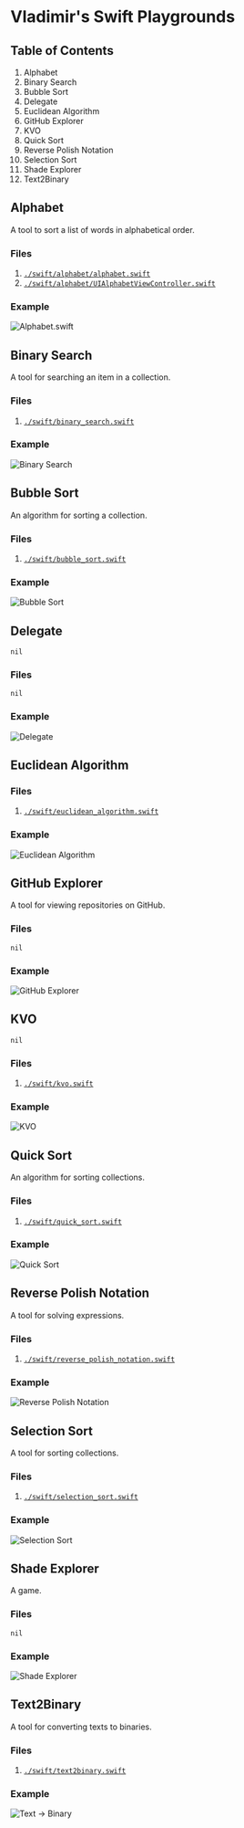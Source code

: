 # Vladimir's Swift Playgrounds
## Table of Contents
1. Alphabet
2. Binary Search
3. Bubble Sort
4. Delegate
5. Euclidean Algorithm
6. GitHub Explorer
7. KVO
8. Quick Sort
9. Reverse Polish Notation
10. Selection Sort
11. Shade Explorer
12. Text2Binary

## Alphabet
A tool to sort a list of words in alphabetical order.

### Files
1. [`./swift/alphabet/alphabet.swift`](./swift/alphabet/alphabet.swift)
2. [`./swift/alphabet/UIAlphabetViewController.swift`](./swift/alphabet/UIAlphabetViewController.swift)

### Example
![Alphabet.swift](./videos/alphabet.gif)

## Binary Search
A tool for searching an item in a collection.

### Files
1. [`./swift/binary_search.swift`](./swift/binary_search.swift)

### Example
![Binary Search](./photos/binary_search.png)

## Bubble Sort
An algorithm for sorting a collection.

### Files
1. [`./swift/bubble_sort.swift`](./swift/bubble_sort.swift)

### Example
![Bubble Sort](./photos/bubble_sort.png)

## Delegate
`nil`

### Files
`nil`

### Example
![Delegate](./videos/delegate.gif)

## Euclidean Algorithm
### Files
1. [`./swift/euclidean_algorithm.swift`](./swift/euclidean_algorithm.swift)

### Example
![Euclidean Algorithm](./photos/euclidean_algorithm.png)

## GitHub Explorer
A tool for viewing repositories on GitHub.

### Files
`nil`

### Example
![GitHub Explorer](./videos/github_explorer.gif)

## KVO
`nil`

### Files
1. [`./swift/kvo.swift`](./swift/kvo.swift)

### Example
![KVO](./photos/kvo.png)

## Quick Sort
An algorithm for sorting collections.

### Files
1. [`./swift/quick_sort.swift`](./swift/quick_sort.swift)

### Example
![Quick Sort](./photos/quick_sort.png)

## Reverse Polish Notation
A tool for solving expressions.

### Files
1. [`./swift/reverse_polish_notation.swift`](./swift/reverse_polish_notation.swift)

### Example
![Reverse Polish Notation](./photos/reverse_polish_notation.png)

## Selection Sort
A tool for sorting collections.

### Files
1. [`./swift/selection_sort.swift`](./swift/selection_sort.swift)

### Example
![Selection Sort](./photos/selection_sort.png)

## Shade Explorer
A game.

### Files
`nil`

### Example
![Shade Explorer](./videos/shade_explorer.gif)

## Text2Binary
A tool for converting texts to binaries.

### Files
1. [`./swift/text2binary.swift`](./swift/text2binary.swift)

### Example
![Text -> Binary](./photos/text2binary.png)
